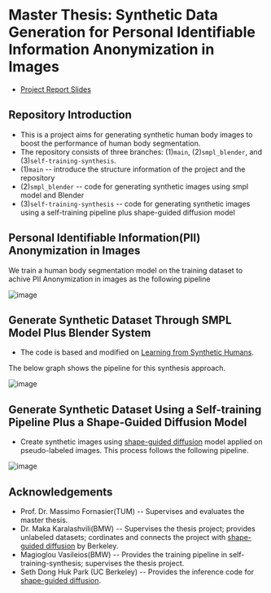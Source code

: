 # Master Thesis: Synthetic Data Generation for Personal Identifiable Information Anonymization in Images
* [Project Report Slides](https://docs.google.com/presentation/d/1FgMGslRymsfXy86kucmnOzR5UuAhNtgn/edit?usp=sharing&ouid=104314772114472744003&rtpof=true&sd=true)  
## Repository Introduction
* This is a project aims for generating synthetic human body images to boost the performance of human body segmentation.
* The repository consists of three branches: (1)`main`, (2)`smpl_blender`, and (3)`self-training-synthesis`. 
* (1)`main` -- introduce the structure information of the project and the repository
* (2)`smpl_blender` -- code for generating synthetic images using smpl model and Blender
* (3)`self-training-synthesis` -- code for generating synthetic images using a self-training pipeline plus shape-guided diffusion model

## Personal Identifiable Information(PII) Anonymization in Images
We train a human body segmentation model on the training dataset to achive PII Anonymization in images as the following pipeline

![image](https://github.com/yu-chern/Synthetic-Data-Generation4PII-Anonymization-in-Images/blob/main/figs/final_training.png)


## Generate Synthetic Dataset Through SMPL Model Plus Blender System 
* The code is based and modified on [Learning from Synthetic Humans](https://github.com/gulvarol/surreal). 

The below graph shows the pipeline for this synthesis approach.

![image](https://github.com/yu-chern/Synthetic-Data-Generation4PII-Anonymization-in-Images/blob/main/figs/smpl_blender_pipeline.png)


## Generate Synthetic Dataset Using a Self-training Pipeline Plus a Shape-Guided Diffusion Model
* Create synthetic images using [shape-guided diffusion](https://shape-guided-diffusion.github.io/) model applied on pseudo-labeled images. This process follows the following pipeline.

![image](https://github.com/yu-chern/Synthetic-Data-Generation4PII-Anonymization-in-Images/blob/main/figs/pls_diffusion_pipeline.png)


## Acknowledgements
* Prof. Dr. Massimo Fornasier(TUM) -- Supervises and evaluates the master thesis.
* Dr. Maka Karalashvili(BMW) -- Supervises the thesis project; provides unlabeled datasets; cordinates and connects the project with [shape-guided diffusion](https://shape-guided-diffusion.github.io/) by Berkeley.
* Magioglou Vasileios(BMW) -- Provides the training pipeline in self-training-synthesis; supervises the thesis project.
* Seth Dong Huk Park (UC Berkeley) -- Provides the inference code for [shape-guided diffusion](https://shape-guided-diffusion.github.io/).
